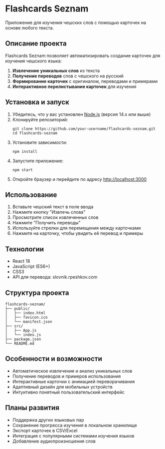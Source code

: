 # Flashcards Seznam

Приложение для изучения чешских слов с помощью карточек на основе любого текста.

## Описание проекта

Flashcards Seznam позволяет автоматизировать создание карточек для изучения чешского языка:

1. **Извлечение уникальных слов** из текста
2. **Получение переводов** слов с чешского на русский
3. **Формирование карточек** с оригиналом, переводами и примерами
4. **Интерактивное перелистывание карточек** для изучения

## Установка и запуск

1. Убедитесь, что у вас установлен [Node.js](https://nodejs.org/) (версия 14.x или выше)
2. Клонируйте репозиторий:
   ```
   git clone https://github.com/your-username/flashcards-seznam.git
   cd flashcards-seznam
   ```
3. Установите зависимости:
   ```
   npm install
   ```
4. Запустите приложение:
   ```
   npm start
   ```
5. Откройте браузер и перейдите по адресу [http://localhost:3000](http://localhost:3000)

## Использование

1. Вставьте чешский текст в поле ввода
2. Нажмите кнопку "Извлечь слова"
3. Просмотрите список извлеченных слов
4. Нажмите "Получить переводы"
5. Используйте стрелки для перемещения между карточками
6. Нажмите на карточку, чтобы увидеть её перевод и примеры

## Технологии

- React 18
- JavaScript (ES6+)
- CSS3
- API для перевода: slovnik.rpeshkov.com

## Структура проекта

```
flashcards-seznam/
├── public/
│   ├── index.html
│   ├── favicon.ico
│   └── manifest.json
├── src/
│   ├── App.js
│   └── index.js
├── package.json
└── README.md
```

## Особенности и возможности

- Автоматическое извлечение и анализ уникальных слов
- Получение переводов и примеров использования
- Интерактивные карточки с анимацией переворачивания
- Адаптивный дизайн для мобильных устройств
- Интуитивно понятный пользовательский интерфейс

## Планы развития

- Поддержка других языковых пар
- Сохранение прогресса изучения в локальном хранилище
- Экспорт карточек в CSV/Excel
- Интеграция с популярными системами изучения языков
- Добавление аудиопроизношения слов

